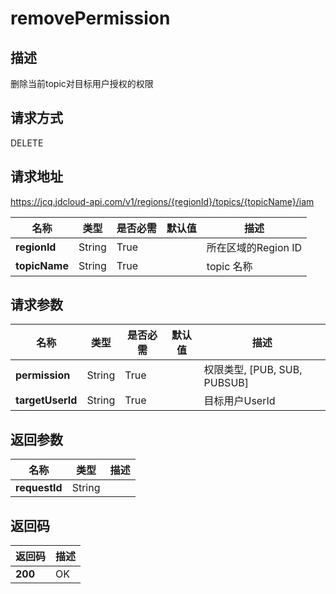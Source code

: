 # removePermission


## 描述
删除当前topic对目标用户授权的权限

## 请求方式
DELETE

## 请求地址
https://jcq.jdcloud-api.com/v1/regions/{regionId}/topics/{topicName}/iam

|名称|类型|是否必需|默认值|描述|
|---|---|---|---|---|
|**regionId**|String|True| |所在区域的Region ID|
|**topicName**|String|True| |topic 名称|

## 请求参数
|名称|类型|是否必需|默认值|描述|
|---|---|---|---|---|
|**permission**|String|True| |权限类型, [PUB, SUB, PUBSUB]|
|**targetUserId**|String|True| |目标用户UserId|


## 返回参数
|名称|类型|描述|
|---|---|---|
|**requestId**|String| |


## 返回码
|返回码|描述|
|---|---|
|**200**|OK|
